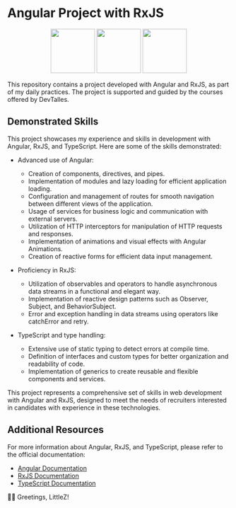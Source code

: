 # Angular Project with RxJS

<p align="center">
  <img src="https://angular.io/assets/images/logos/angular/angular.svg" height="100" /> 
  <img src="https://rxjs.dev/assets/images/logos/Rx_Logo_S.png" height="100" /> 
  <img src="https://raw.githubusercontent.com/remojansen/logo.ts/master/ts.png" height="100" />
</p>

This repository contains a project developed with Angular and RxJS, as part of my daily practices. The project is supported and guided by the courses offered by DevTalles.

## Demonstrated Skills

This project showcases my experience and skills in development with Angular, RxJS, and TypeScript. Here are some of the skills demonstrated:

- Advanced use of Angular:
  - Creation of components, directives, and pipes.
  - Implementation of modules and lazy loading for efficient application loading.
  - Configuration and management of routes for smooth navigation between different views of the application.
  - Usage of services for business logic and communication with external servers.
  - Utilization of HTTP interceptors for manipulation of HTTP requests and responses.
  - Implementation of animations and visual effects with Angular Animations.
  - Creation of reactive forms for efficient data input management.

- Proficiency in RxJS:
  - Utilization of observables and operators to handle asynchronous data streams in a functional and elegant way.
  - Implementation of reactive design patterns such as Observer, Subject, and BehaviorSubject.
  - Error and exception handling in data streams using operators like catchError and retry.

- TypeScript and type handling:
  - Extensive use of static typing to detect errors at compile time.
  - Definition of interfaces and custom types for better organization and readability of code.
  - Implementation of generics to create reusable and flexible components and services.

This project represents a comprehensive set of skills in web development with Angular and RxJS, designed to meet the needs of recruiters interested in candidates with experience in these technologies.

## Additional Resources

For more information about Angular, RxJS, and TypeScript, please refer to the official documentation:

- [Angular Documentation](https://angular.io/docs)
- [RxJS Documentation](https://rxjs.dev/guide/overview)
- [TypeScript Documentation](https://www.typescriptlang.org/docs/)

:woman_technologist: Greetings, LittleZ!

